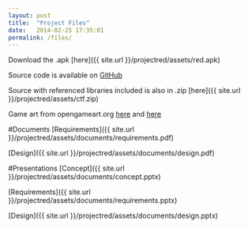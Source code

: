 ```yaml
---
layout: post
title:  "Project Files"
date:   2014-02-25 17:35:01
permalink: /files/
---
```


Download the .apk [here]({{ site.url }}/projectred/assets/red.apk)

Source code is available on [GitHub](https://github.com/capstone-ua-redepsilon/projectred)

Source with referenced libraries included is also in .zip [here]({{ site.url }}/projectred/assets/ctf.zip)

Game art from opengameart.org [here](http://opengameart.org/content/sorlo-ultimate-smash-friends) and [here](http://opengameart.org/content/surge-of-opensurge-for-ultimate-smash-friends)

#Documents
[Requirements]({{ site.url }}/projectred/assets/documents/requirements.pdf)

[Design]({{ site.url }}/projectred/assets/documents/design.pdf)

#Presentations
[Concept]({{ site.url }}/projectred/assets/documents/concept.pptx)

[Requirements]({{ site.url }}/projectred/assets/documents/requirements.pptx)

[Design]({{ site.url }}/projectred/assets/documents/design.pptx)